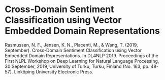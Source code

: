 # Cross-Domain Sentiment Classification using Vector Embedded Domain Representations

Rasmussen, N. F., Jensen, K. N., Placenti, M., & Wang, T. (2019, September). Cross-Domain Sentiment Classification using Vector Embedded Domain Representations. In DL4NLP 2019. Proceedings of the First NLPL Workshop on Deep Learning for Natural Language Processing, 30 September, 2019, University of Turku, Turku, Finland (No. 163, pp. 48-57). Linköping University Electronic Press.
